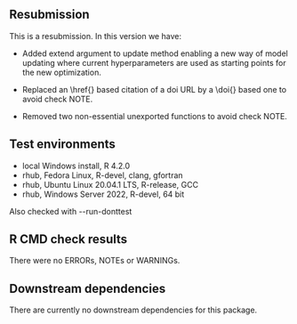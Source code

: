 ## Resubmission
This is a resubmission. In this version we have:

* Added extend argument to update method enabling a new way of model updating
  where current hyperparameters are used as starting points for the new
  optimization.
  
* Replaced an \href{} based citation of a doi URL by a \doi{} based one to
  avoid check NOTE.

* Removed two non-essential unexported functions to avoid check NOTE.

## Test environments
* local Windows install, R 4.2.0
* rhub, Fedora Linux, R-devel, clang, gfortran
* rhub, Ubuntu Linux 20.04.1 LTS, R-release, GCC
* rhub, Windows Server 2022, R-devel, 64 bit

Also checked with --run-donttest

## R CMD check results
There were no ERRORs, NOTEs or WARNINGs.

## Downstream dependencies
There are currently no downstream dependencies for this package.
